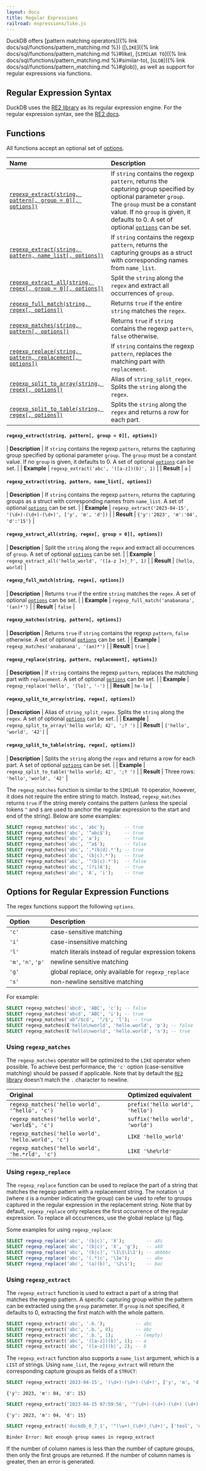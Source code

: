 ```yaml
---
layout: docu
title: Regular Expressions
railroad: expressions/like.js
---
```


<!-- markdownlint-disable MD001 -->

DuckDB offers [pattern matching operators]({% link docs/sql/functions/pattern_matching.md %})
([`LIKE`]({% link docs/sql/functions/pattern_matching.md %}#like),
[`SIMILAR TO`]({% link docs/sql/functions/pattern_matching.md %}#similar-to),
[`GLOB`]({% link docs/sql/functions/pattern_matching.md %}#glob)),
as well as support for regular expressions via functions.

## Regular Expression Syntax

DuckDB uses the [RE2 library](https://github.com/google/re2) as its regular expression engine. For the regular expression syntax, see the [RE2 docs](https://github.com/google/re2/wiki/Syntax).

## Functions

All functions accept an optional set of [options](#options-for-regular-expression-functions).

| Name | Description |
|:--|:-------|
| [`regexp_extract(string, pattern[, group = 0][, options])`](#regexp_extractstring-pattern-group--0-options) | If `string` contains the regexp `pattern`, returns the capturing group specified by optional parameter `group`. The `group` must be a constant value. If no `group` is given, it defaults to 0. A set of optional [`options`](#options-for-regular-expression-functions) can be set. |
| [`regexp_extract(string, pattern, name_list[, options])`](#regexp_extractstring-pattern-name_list-options) | If `string` contains the regexp `pattern`, returns the capturing groups as a struct with corresponding names from `name_list`. |
| [`regexp_extract_all(string, regex[, group = 0][, options])`](#regexp_extract_allstring-regex-group--0-options) | Split the `string` along the `regex` and extract all occurrences of `group`. |
| [`regexp_full_match(string, regex[, options])`](#regexp_full_matchstring-regex-options) | Returns `true` if the entire `string` matches the `regex`. |
| [`regexp_matches(string, pattern[, options])`](#regexp_matchesstring-pattern-options) | Returns `true` if  `string` contains the regexp `pattern`, `false` otherwise. |
| [`regexp_replace(string, pattern, replacement[, options])`](#regexp_replacestring-pattern-replacement-options) | If `string` contains the regexp `pattern`, replaces the matching part with `replacement`. |
| [`regexp_split_to_array(string, regex[, options])`](#regexp_split_to_arraystring-regex-options) | Alias of `string_split_regex`. Splits the `string` along the `regex`. |
| [`regexp_split_to_table(string, regex[, options])`](#regexp_split_to_tablestring-regex-options) | Splits the `string` along the `regex` and returns a row for each part. |

#### `regexp_extract(string, pattern[, group = 0][, options])`

<div class="nostroke_table"></div>

| **Description** | If `string` contains the regexp `pattern`, returns the capturing group specified by optional parameter `group`. The `group` must be a constant value. If no `group` is given, it defaults to 0. A set of optional [`options`](#options-for-regular-expression-functions) can be set. |
| **Example** | `regexp_extract('abc', '([a-z])(b)', 1)` |
| **Result** | `a` |

#### `regexp_extract(string, pattern, name_list[, options])`

<div class="nostroke_table"></div>

| **Description** | If `string` contains the regexp `pattern`, returns the capturing groups as a struct with corresponding names from `name_list`. A set of optional [`options`](#options-for-regular-expression-functions) can be set. |
| **Example** | `regexp_extract('2023-04-15', '(\d+)-(\d+)-(\d+)', ['y', 'm', 'd'])` |
| **Result** | `{'y':'2023', 'm':'04', 'd':'15'}` |

#### `regexp_extract_all(string, regex[, group = 0][, options])`

<div class="nostroke_table"></div>

| **Description** | Split the `string` along the `regex` and extract all occurrences of `group`. A set of optional [`options`](#options-for-regular-expression-functions) can be set. |
| **Example** | `regexp_extract_all('hello_world', '([a-z ]+)_?', 1)` |
| **Result** | `[hello, world]` |

#### `regexp_full_match(string, regex[, options])`

<div class="nostroke_table"></div>

| **Description** | Returns `true` if the entire `string` matches the `regex`. A set of optional [`options`](#options-for-regular-expression-functions) can be set. |
| **Example** | `regexp_full_match('anabanana', '(an)*')` |
| **Result** | `false` |

#### `regexp_matches(string, pattern[, options])`

<div class="nostroke_table"></div>

| **Description** | Returns `true` if  `string` contains the regexp `pattern`, `false` otherwise. A set of optional [`options`](#options-for-regular-expression-functions) can be set. |
| **Example** | `regexp_matches('anabanana', '(an)*')` |
| **Result** | `true` |

#### `regexp_replace(string, pattern, replacement[, options])`

<div class="nostroke_table"></div>

| **Description** | If `string` contains the regexp `pattern`, replaces the matching part with `replacement`. A set of optional [`options`](#options-for-regular-expression-functions) can be set. |
| **Example** | `regexp_replace('hello', '[lo]', '-')` |
| **Result** | `he-lo` |

#### `regexp_split_to_array(string, regex[, options])`

<div class="nostroke_table"></div>

| **Description** | Alias of `string_split_regex`. Splits the `string` along the `regex`. A set of optional [`options`](#options-for-regular-expression-functions) can be set. |
| **Example** | `regexp_split_to_array('hello world; 42', ';? ')` |
| **Result** | `['hello', 'world', '42']` |

#### `regexp_split_to_table(string, regex[, options])`

<div class="nostroke_table"></div>

| **Description** | Splits the `string` along the `regex` and returns a row for each part. A set of optional [`options`](#options-for-regular-expression-functions) can be set. |
| **Example** | `regexp_split_to_table('hello world; 42', ';? ')` |
| **Result** | Three rows: `'hello'`, `'world', '42'` |

The `regexp_matches` function is similar to the `SIMILAR TO` operator, however, it does not require the entire string to match. Instead, `regexp_matches` returns `true` if the string merely contains the pattern (unless the special tokens `^` and `$` are used to anchor the regular expression to the start and end of the string). Below are some examples:

```sql
SELECT regexp_matches('abc', 'abc');       -- true
SELECT regexp_matches('abc', '^abc$');     -- true
SELECT regexp_matches('abc', 'a');         -- true
SELECT regexp_matches('abc', '^a$');       -- false
SELECT regexp_matches('abc', '.*(b|d).*'); -- true
SELECT regexp_matches('abc', '(b|c).*');   -- true
SELECT regexp_matches('abc', '^(b|c).*');  -- false
SELECT regexp_matches('abc', '(?i)A');     -- true
SELECT regexp_matches('abc', 'A', 'i');    -- true
```

## Options for Regular Expression Functions

The regex functions support the following `options`.

<div class="narrow_table"></div>

| Option | Description |
|:---|:---|
| `'c'`               | case-sensitive matching                             |
| `'i'`               | case-insensitive matching                           |
| `'l'`               | match literals instead of regular expression tokens |
| `'m'`, `'n'`, `'p'` | newline sensitive matching                          |
| `'g'`               | global replace, only available for `regexp_replace` |
| `'s'`               | non-newline sensitive matching                      |

For example:

```sql
SELECT regexp_matches('abcd', 'ABC', 'c'); -- false
SELECT regexp_matches('abcd', 'ABC', 'i'); -- true
SELECT regexp_matches('ab^/$cd', '^/$', 'l'); -- true
SELECT regexp_matches(E'hello\nworld', 'hello.world', 'p'); -- false
SELECT regexp_matches(E'hello\nworld', 'hello.world', 's'); -- true
```

### Using `regexp_matches`

The `regexp_matches` operator will be optimized to the `LIKE` operator when possible. To achieve best performance, the `'c'` option (case-sensitive matching) should be passed if applicable. Note that by default the [`RE2` library](#regular-expression-syntax) doesn't match the `.` character to newline.

<div class="narrow_table"></div>

| Original | Optimized equivalent |
|:---|:---|
| `regexp_matches('hello world', '^hello', 'c')`      | `prefix('hello world', 'hello')` |
| `regexp_matches('hello world', 'world$', 'c')`      | `suffix('hello world', 'world')` |
| `regexp_matches('hello world', 'hello.world', 'c')` | `LIKE 'hello_world'`             |
| `regexp_matches('hello world', 'he.*rld', 'c')`     | `LIKE '%he%rld'`                 |

### Using `regexp_replace`

The `regexp_replace` function can be used to replace the part of a string that matches the regexp pattern with a replacement string. The notation `\d` (where `d` is a number indicating the group) can be used to refer to groups captured in the regular expression in the replacement string. Note that by default, `regexp_replace` only replaces the first occurrence of the regular expression. To replace all occurrences, use the global replace (`g`) flag.

Some examples for using `regexp_replace`:

```sql
SELECT regexp_replace('abc', '(b|c)', 'X');        -- aXc
SELECT regexp_replace('abc', '(b|c)', 'X', 'g');   -- aXX
SELECT regexp_replace('abc', '(b|c)', '\1\1\1\1'); -- abbbbc
SELECT regexp_replace('abc', '(.*)c', '\1e');      -- abe
SELECT regexp_replace('abc', '(a)(b)', '\2\1');    -- bac
```

### Using `regexp_extract`

The `regexp_extract` function is used to extract a part of a string that matches the regexp pattern.
A specific capturing group within the pattern can be extracted using the `group` parameter. If `group` is not specified, it defaults to 0, extracting the first match with the whole pattern.

```sql
SELECT regexp_extract('abc', '.b.');           -- abc
SELECT regexp_extract('abc', '.b.', 0);        -- abc
SELECT regexp_extract('abc', '.b.', 1);        -- (empty)
SELECT regexp_extract('abc', '([a-z])(b)', 1); -- a
SELECT regexp_extract('abc', '([a-z])(b)', 2); -- b
```

The `regexp_extract` function also supports a `name_list` argument, which is a `LIST` of strings. Using `name_list`, the `regexp_extract` will return the corresponding capture groups as fields of a `STRUCT`:

```sql
SELECT regexp_extract('2023-04-15', '(\d+)-(\d+)-(\d+)', ['y', 'm', 'd']);
```

```text
{'y': 2023, 'm': 04, 'd': 15}
```

```sql
SELECT regexp_extract('2023-04-15 07:59:56', '^(\d+)-(\d+)-(\d+) (\d+):(\d+):(\d+)', ['y', 'm', 'd']);
```

```text
{'y': 2023, 'm': 04, 'd': 15}
```

```sql
SELECT regexp_extract('duckdb_0_7_1', '^(\w+)_(\d+)_(\d+)', ['tool', 'major', 'minor', 'fix']);
```

```console
Binder Error: Not enough group names in regexp_extract
```

If the number of column names is less than the number of capture groups, then only the first groups are returned.
If the number of column names is greater, then an error is generated.
